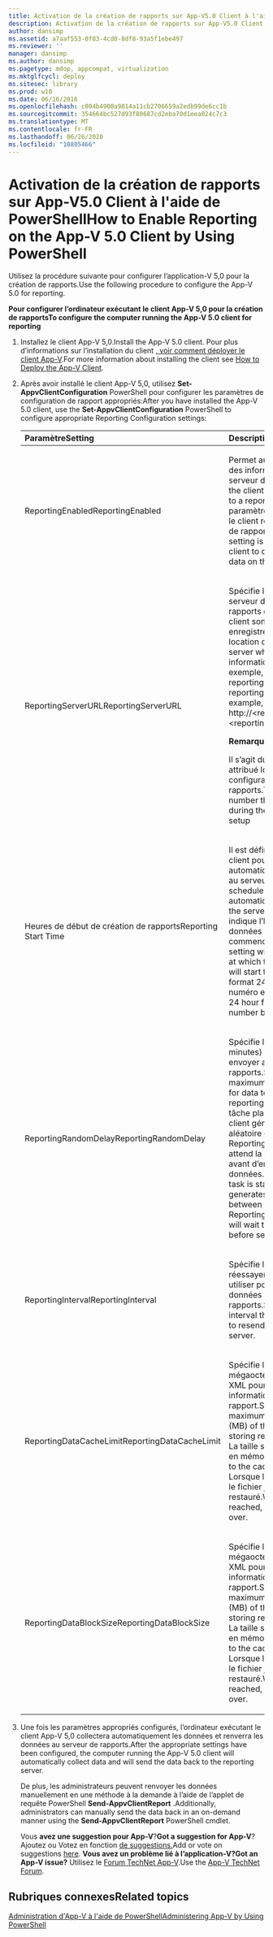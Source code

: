 ```yaml
---
title: Activation de la création de rapports sur App-V5.0 Client à l'aide de PowerShell
description: Activation de la création de rapports sur App-V5.0 Client à l'aide de PowerShell
author: dansimp
ms.assetid: a7aaf553-0f83-4cd0-8df8-93a5f1ebe497
ms.reviewer: ''
manager: dansimp
ms.author: dansimp
ms.pagetype: mdop, appcompat, virtualization
ms.mktglfcycl: deploy
ms.sitesec: library
ms.prod: w10
ms.date: 06/16/2016
ms.openlocfilehash: c004b4900a9814a11cb2706659a2edb99de6cc1b
ms.sourcegitcommit: 354664bc527d93f80687cd2eba70d1eea024c7c3
ms.translationtype: MT
ms.contentlocale: fr-FR
ms.lasthandoff: 06/26/2020
ms.locfileid: "10805466"
---
```

# <span data-ttu-id="60a3c-103">Activation de la création de rapports sur App-V5.0 Client à l'aide de PowerShell</span><span class="sxs-lookup"><span data-stu-id="60a3c-103">How to Enable Reporting on the App-V 5.0 Client by Using PowerShell</span></span>


<span data-ttu-id="60a3c-104">Utilisez la procédure suivante pour configurer l’application-V 5,0 pour la création de rapports.</span><span class="sxs-lookup"><span data-stu-id="60a3c-104">Use the following procedure to configure the App-V 5.0 for reporting.</span></span>

**<span data-ttu-id="60a3c-105">Pour configurer l’ordinateur exécutant le client App-V 5,0 pour la création de rapports</span><span class="sxs-lookup"><span data-stu-id="60a3c-105">To configure the computer running the App-V 5.0 client for reporting</span></span>**

1. <span data-ttu-id="60a3c-106">Installez le client App-V 5,0.</span><span class="sxs-lookup"><span data-stu-id="60a3c-106">Install the App-V 5.0 client.</span></span> <span data-ttu-id="60a3c-107">Pour plus d’informations sur l’installation du client [, voir comment déployer le client App-V](how-to-deploy-the-app-v-client-gb18030.md).</span><span class="sxs-lookup"><span data-stu-id="60a3c-107">For more information about installing the client see [How to Deploy the App-V Client](how-to-deploy-the-app-v-client-gb18030.md).</span></span>

2. <span data-ttu-id="60a3c-108">Après avoir installé le client App-V 5,0, utilisez **Set-AppvClientConfiguration** PowerShell pour configurer les paramètres de configuration de rapport appropriés:</span><span class="sxs-lookup"><span data-stu-id="60a3c-108">After you have installed the App-V 5.0 client, use the **Set-AppvClientConfiguration** PowerShell to configure appropriate Reporting Configuration settings:</span></span>

   <table>
   <colgroup>
   <col width="50%" />
   <col width="50%" />
   </colgroup>
   <thead>
   <tr class="header">
   <th align="left"><span data-ttu-id="60a3c-109">Paramètre</span><span class="sxs-lookup"><span data-stu-id="60a3c-109">Setting</span></span></th>
   <th align="left"><span data-ttu-id="60a3c-110">Description</span><span class="sxs-lookup"><span data-stu-id="60a3c-110">Description</span></span></th>
   </tr>
   </thead>
   <tbody>
   <tr class="odd">
   <td align="left"><p><span data-ttu-id="60a3c-111">ReportingEnabled</span><span class="sxs-lookup"><span data-stu-id="60a3c-111">ReportingEnabled</span></span></p></td>
   <td align="left"><p><span data-ttu-id="60a3c-112">Permet au client de renvoyer des informations vers un serveur de rapports.</span><span class="sxs-lookup"><span data-stu-id="60a3c-112">Enables the client to return information to a reporting server.</span></span> <span data-ttu-id="60a3c-113">Ce paramètre est requis pour que le client récupère les données de rapport sur le client.</span><span class="sxs-lookup"><span data-stu-id="60a3c-113">This setting is required for the client to collect the reporting data on the client.</span></span></p></td>
   </tr>
   <tr class="even">
   <td align="left"><p><span data-ttu-id="60a3c-114">ReportingServerURL</span><span class="sxs-lookup"><span data-stu-id="60a3c-114">ReportingServerURL</span></span></p></td>
   <td align="left"><p><span data-ttu-id="60a3c-115">Spécifie l’emplacement sur le serveur de création de rapports où les informations client sont enregistrées.</span><span class="sxs-lookup"><span data-stu-id="60a3c-115">Specifies the location on the reporting server where client information is saved.</span></span> <span data-ttu-id="60a3c-116">Par exemple, http:// &lt; reportingservername &gt; : &lt; reportingportnumber &gt; .</span><span class="sxs-lookup"><span data-stu-id="60a3c-116">For example, http://&lt;reportingservername&gt;:&lt;reportingportnumber&gt;.</span></span></p>
   <div class="alert">
   <strong><span data-ttu-id="60a3c-117">Remarque</span><span class="sxs-lookup"><span data-stu-id="60a3c-117">Note</span></span></strong><br/><p><span data-ttu-id="60a3c-118">Il s’agit du numéro de port attribué lors de la configuration du serveur de rapports.</span><span class="sxs-lookup"><span data-stu-id="60a3c-118">This is the port number that was assigned during the Reporting Server setup</span></span></p>
   </div>
   <div>

   </div></td>
   </tr>
   <tr class="odd">
   <td align="left"><p><span data-ttu-id="60a3c-119">Heures de début de création de rapports</span><span class="sxs-lookup"><span data-stu-id="60a3c-119">Reporting Start Time</span></span></p></td>
   <td align="left"><p><span data-ttu-id="60a3c-120">Il est défini pour planifier le client pour envoyer automatiquement les données au serveur.</span><span class="sxs-lookup"><span data-stu-id="60a3c-120">This is set to schedule the client to automatically send the data to the server.</span></span> <span data-ttu-id="60a3c-121">Ce paramètre indique l’heure à laquelle les données de rapport doivent commencer à envoyer.</span><span class="sxs-lookup"><span data-stu-id="60a3c-121">This setting will indicate the hour at which the reporting data will start to send.</span></span> <span data-ttu-id="60a3c-122">Il est au format 24 heures et prend un numéro entre 0-23.</span><span class="sxs-lookup"><span data-stu-id="60a3c-122">It is in the 24 hour format and will take a number between 0-23.</span></span></p></td>
   </tr>
   <tr class="even">
   <td align="left"><p><span data-ttu-id="60a3c-123">ReportingRandomDelay</span><span class="sxs-lookup"><span data-stu-id="60a3c-123">ReportingRandomDelay</span></span></p></td>
   <td align="left"><p><span data-ttu-id="60a3c-124">Spécifie le délai maximal (en minutes) pour les données à envoyer au serveur de rapports.</span><span class="sxs-lookup"><span data-stu-id="60a3c-124">Specifies the maximum delay (in minutes) for data to be sent to the reporting server.</span></span> <span data-ttu-id="60a3c-125">Lorsque la tâche planifiée est lancée, le client génère un délai aléatoire compris entre 0 et ReportingRandomDelay et attend la durée spécifiée avant d’envoyer des données.</span><span class="sxs-lookup"><span data-stu-id="60a3c-125">When the scheduled task is started, the client generates a random delay between 0 and ReportingRandomDelay and will wait the specified duration before sending data.</span></span></p></td>
   </tr>
   <tr class="odd">
   <td align="left"><p><span data-ttu-id="60a3c-126">ReportingInterval</span><span class="sxs-lookup"><span data-stu-id="60a3c-126">ReportingInterval</span></span></p></td>
   <td align="left"><p><span data-ttu-id="60a3c-127">Spécifie l’intervalle de réessayer que le client doit utiliser pour renvoyer les données au serveur de rapports.</span><span class="sxs-lookup"><span data-stu-id="60a3c-127">Specifies the retry interval that the client will use to resend data to the reporting server.</span></span></p></td>
   </tr>
   <tr class="even">
   <td align="left"><p><span data-ttu-id="60a3c-128">ReportingDataCacheLimit</span><span class="sxs-lookup"><span data-stu-id="60a3c-128">ReportingDataCacheLimit</span></span></p></td>
   <td align="left"><p><span data-ttu-id="60a3c-129">Spécifie la taille maximale en mégaoctets (Mo) du cache XML pour le stockage des informations de rapport.</span><span class="sxs-lookup"><span data-stu-id="60a3c-129">Specifies the maximum size in megabytes (MB) of the XML cache for storing reporting information.</span></span> <span data-ttu-id="60a3c-130">La taille s’applique au cache en mémoire.</span><span class="sxs-lookup"><span data-stu-id="60a3c-130">The size applies to the cache in memory.</span></span> <span data-ttu-id="60a3c-131">Lorsque la limite est atteinte, le fichier journal est restauré.</span><span class="sxs-lookup"><span data-stu-id="60a3c-131">When the limit is reached, the log file will roll over.</span></span></p></td>
   </tr>
   <tr class="odd">
   <td align="left"><p><span data-ttu-id="60a3c-132">ReportingDataBlockSize</span><span class="sxs-lookup"><span data-stu-id="60a3c-132">ReportingDataBlockSize</span></span></p></td>
   <td align="left"><p><span data-ttu-id="60a3c-133">Spécifie la taille maximale en mégaoctets (Mo) du cache XML pour le stockage des informations de rapport.</span><span class="sxs-lookup"><span data-stu-id="60a3c-133">Specifies the maximum size in megabytes (MB) of the XML cache for storing reporting information.</span></span> <span data-ttu-id="60a3c-134">La taille s’applique au cache en mémoire.</span><span class="sxs-lookup"><span data-stu-id="60a3c-134">The size applies to the cache in memory.</span></span> <span data-ttu-id="60a3c-135">Lorsque la limite est atteinte, le fichier journal est restauré.</span><span class="sxs-lookup"><span data-stu-id="60a3c-135">When the limit is reached, the log file will roll over.</span></span></p></td>
   </tr>
   </tbody>
   </table>



3. <span data-ttu-id="60a3c-136">Une fois les paramètres appropriés configurés, l’ordinateur exécutant le client App-V 5,0 collectera automatiquement les données et renverra les données au serveur de rapports.</span><span class="sxs-lookup"><span data-stu-id="60a3c-136">After the appropriate settings have been configured, the computer running the App-V 5.0 client will automatically collect data and will send the data back to the reporting server.</span></span>

   <span data-ttu-id="60a3c-137">De plus, les administrateurs peuvent renvoyer les données manuellement en une méthode à la demande à l’aide de l’applet de requête PowerShell **Send-AppvClientReport** .</span><span class="sxs-lookup"><span data-stu-id="60a3c-137">Additionally, administrators can manually send the data back in an on-demand manner using the **Send-AppvClientReport** PowerShell cmdlet.</span></span>

   <span data-ttu-id="60a3c-138">Vous **avez une suggestion pour App-V**?</span><span class="sxs-lookup"><span data-stu-id="60a3c-138">**Got a suggestion for App-V**?</span></span> <span data-ttu-id="60a3c-139">Ajoutez ou Votez en fonction [de suggestions.](http://appv.uservoice.com/forums/280448-microsoft-application-virtualization)</span><span class="sxs-lookup"><span data-stu-id="60a3c-139">Add or vote on suggestions [here](http://appv.uservoice.com/forums/280448-microsoft-application-virtualization).</span></span> **<span data-ttu-id="60a3c-140">Vous avez un problème lié à l’application-V?</span><span class="sxs-lookup"><span data-stu-id="60a3c-140">Got an App-V issue?</span></span>** <span data-ttu-id="60a3c-141">Utilisez le [Forum TechNet App-V](https://social.technet.microsoft.com/Forums/home?forum=mdopappv).</span><span class="sxs-lookup"><span data-stu-id="60a3c-141">Use the [App-V TechNet Forum](https://social.technet.microsoft.com/Forums/home?forum=mdopappv).</span></span>

## <span data-ttu-id="60a3c-142">Rubriques connexes</span><span class="sxs-lookup"><span data-stu-id="60a3c-142">Related topics</span></span>


[<span data-ttu-id="60a3c-143">Administration d'App-V à l'aide de PowerShell</span><span class="sxs-lookup"><span data-stu-id="60a3c-143">Administering App-V by Using PowerShell</span></span>](administering-app-v-by-using-powershell.md)









